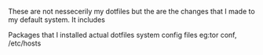 These are not nessecerily my dotfiles but the are the changes that I made to my default system. It includes

Packages that I installed
actual dotfiles
system config files eg:tor conf, /etc/hosts
